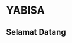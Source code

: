 #                                                                                YABISA
## Selamat Datang



